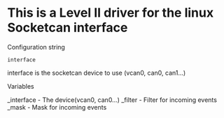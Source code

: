 # This is a Level II driver for the linux Socketcan interface

Configuration string

    interface

interface is the socketcan device to use (vcan0, can0, can1...)

Variables

_interface  - The device(vcan0, can0...)
_filter     - Filter for incoming events
_mask       - Mask for incoming events
